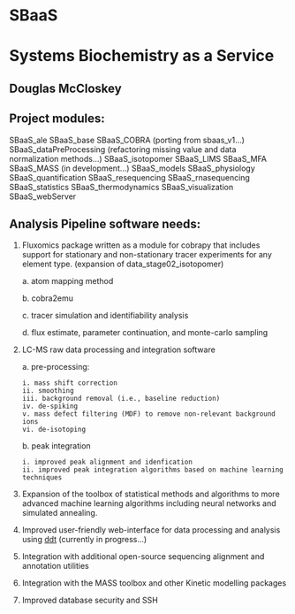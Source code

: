 SBaaS
============
Systems Biochemistry as a Service
============
Douglas McCloskey
-----------------

Project modules:
---------------------
SBaaS_ale
SBaaS_base
SBaaS_COBRA (porting from sbaas_v1...)
SBaaS_dataPreProcessing (refactoring missing value and data normalization methods...)
SBaaS_isotopomer
SBaaS_LIMS
SBaaS_MFA
SBaaS_MASS (in development...)
SBaaS_models
SBaaS_physiology
SBaaS_quantification
SBaaS_resequencing
SBaaS_rnasequencing
SBaaS_statistics
SBaaS_thermodynamics
SBaaS_visualization
SBaaS_webServer

Analysis Pipeline software needs:
---------------------------------
1.	Fluxomics package written as a module for cobrapy that includes support for stationary and non-stationary tracer experiments for any element type.  (expansion of data_stage02_isotopomer)

	a.	atom mapping method

	b.	cobra2emu
	
	c.	tracer simulation and identifiability analysis
	
	d.	flux estimate, parameter continuation, and monte-carlo sampling
	
2.	LC-MS raw data processing and integration software 

	a. pre-processing:
	
		i. mass shift correction
		ii. smoothing
		iii. background removal (i.e., baseline reduction)
		iv. de-spiking
		v. mass defect filtering (MDF) to remove non-relevant background ions
		vi. de-isotoping
		
	b. peak integration
	
		i. improved peak alignment and idenfication
		ii. improved peak integration algorithms based on machine learning techniques
		
3.	Expansion of the toolbox of statistical methods and algorithms to more advanced machine learning algorithms including neural networks and simulated annealing.  

4.	Improved user-friendly web-interface for data processing and analysis using [ddt](https://github.com/dmccloskey/ddt.git) (currently in progress...)

5.	Integration with additional open-source sequencing alignment and annotation utilities

6.	Integration with the MASS toolbox and other Kinetic modelling packages

7.	Improved database security and SSH